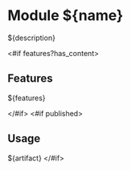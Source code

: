 # Module ${name}

${description}

<#if features?has_content>
## Features

${features}

</#if>
<#if published>
## Usage

${artifact}
</#if>
